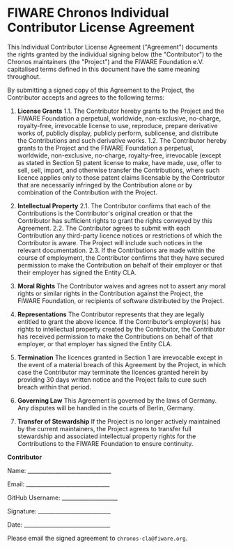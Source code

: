 # FIWARE Chronos Individual Contributor License Agreement

This Individual Contributor License Agreement ("Agreement") documents the rights granted by the individual signing below (the "Contributor") to the Chronos maintainers (the "Project") and the FIWARE Foundation e.V. capitalised terms defined in this document have the same meaning throughout.

By submitting a signed copy of this Agreement to the Project, the Contributor accepts and agrees to the following terms:

1. **License Grants**
   1.1. The Contributor hereby grants to the Project and the FIWARE Foundation a perpetual, worldwide, non-exclusive, no-charge, royalty-free, irrevocable license to use, reproduce, prepare derivative works of, publicly display, publicly perform, sublicense, and distribute the Contributions and such derivative works.
   1.2. The Contributor hereby grants to the Project and the FIWARE Foundation a perpetual, worldwide, non-exclusive, no-charge, royalty-free, irrevocable (except as stated in Section 5) patent license to make, have made, use, offer to sell, sell, import, and otherwise transfer the Contributions, where such licence applies only to those patent claims licensable by the Contributor that are necessarily infringed by the Contribution alone or by combination of the Contribution with the Project.

2. **Intellectual Property**
   2.1. The Contributor confirms that each of the Contributions is the Contributor's original creation or that the Contributor has sufficient rights to grant the rights conveyed by this Agreement.
   2.2. The Contributor agrees to submit with each Contribution any third-party licence notices or restrictions of which the Contributor is aware. The Project will include such notices in the relevant documentation.
   2.3. If the Contributions are made within the course of employment, the Contributor confirms that they have secured permission to make the Contribution on behalf of their employer or that their employer has signed the Entity CLA.

3. **Moral Rights**
   The Contributor waives and agrees not to assert any moral rights or similar rights in the Contribution against the Project, the FIWARE Foundation, or recipients of software distributed by the Project.

4. **Representations**
   The Contributor represents that they are legally entitled to grant the above licence. If the Contributor’s employer(s) has rights to intellectual property created by the Contributor, the Contributor has received permission to make the Contributions on behalf of that employer, or that employer has signed the Entity CLA.

5. **Termination**
   The licences granted in Section 1 are irrevocable except in the event of a material breach of this Agreement by the Project, in which case the Contributor may terminate the licences granted herein by providing 30 days written notice and the Project fails to cure such breach within that period.

6. **Governing Law**
   This Agreement is governed by the laws of Germany. Any disputes will be handled in the courts of Berlin, Germany.

7. **Transfer of Stewardship**
   If the Project is no longer actively maintained by the current maintainers, the Project agrees to transfer full stewardship and associated intellectual property rights for the Contributions to the FIWARE Foundation to ensure continuity.

**Contributor**

Name: ______________________________

Email: ______________________________

GitHub Username: ____________________

Signature: __________________________

Date: _______________________________

Please email the signed agreement to `chronos-cla@fiware.org`.
